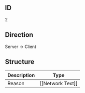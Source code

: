 ## ID
2

## Direction
Server -> Client

## Structure
| Description | Type             |
|-------------|------------------|
| Reason      | [[Network Text]] |
